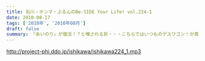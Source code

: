 ```yaml
---
title: 石川・ホンマ・ぶるんのBe-SIDE Your Life! vol.224-1
date: 2010-08-17
tags: ['2010年', '2010年08月']
draft: false
summary: 「あいのり」が復活！？と噂される折・・・こちらではいつものデスワゴン！が真夏に復活！今回のラストは見事なミラクルが起こったらしいのですが～～～NAMAE
---
```


http://project-phi.ddo.jp/ishikawa/ishikawa224_1.mp3
